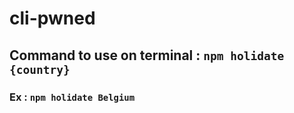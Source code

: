 # cli-pwned

## Command to use on terminal : `npm holidate {country}`

### Ex : `npm holidate Belgium`

